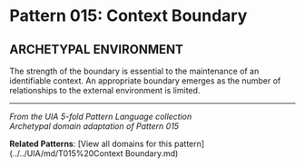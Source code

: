 # Pattern 015: Context Boundary

## ARCHETYPAL ENVIRONMENT

The strength of the boundary is essential to the maintenance of an identifiable context. An appropriate boundary emerges as the number of relationships to the external environment is limited.

---

*From the UIA 5-fold Pattern Language collection*  
*Archetypal domain adaptation of Pattern 015*

**Related Patterns**: [View all domains for this pattern](../../UIA/md/T015%20Context Boundary.md)
